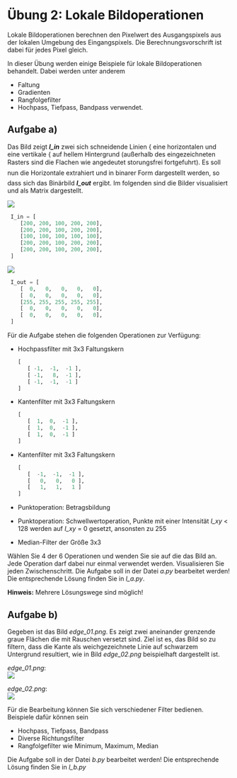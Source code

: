 # Übung 2:  Lokale Bildoperationen

Lokale Bildoperationen berechnen den Pixelwert des Ausgangspixels aus der lokalen Umgebung des Eingangspixels. Die 
Berechnungsvorschrift ist dabei für jedes Pixel gleich.

In dieser Übung werden einige Beispiele für lokale Bildoperationen behandelt. Dabei werden unter anderem
  - Faltung
  - Gradienten 
  - Rangfolgefilter
  - Hochpass, Tiefpass, Bandpass
verwendet.

## Aufgabe a)
Das Bild zeigt ***I_in*** zwei sich schneidende Linien { eine horizontalen und eine vertikale { auf hellem
Hintergrund (außerhalb des eingezeichneten Rasters sind die Flachen wie angedeutet storungsfrei
fortgefuhrt). Es soll nun die Horizontale extrahiert und in binarer Form dargestellt werden, so dass
sich das Binärbild ***I_out*** ergibt. Im folgenden sind 
die Bilder visualisiert und als Matrix dargestellt. 


![](./data/cross1.png) 
```python
 I_in = [
    [200, 200, 100, 200, 200],
    [200, 200, 100, 200, 200],
    [100, 100, 100, 100, 100],
    [200, 200, 100, 200, 200],
    [200, 200, 100, 200, 200],
 ]
```

![](./data/cross2.png)
```python
 I_out = [
    [  0,   0,   0,   0,   0],
    [  0,   0,   0,   0,   0],
    [255, 255, 255, 255, 255],
    [  0,   0,   0,   0,   0],
    [  0,   0,   0,   0,   0],
 ]
```

Für die Aufgabe stehen die folgenden Operationen zur Verfügung:

 - Hochpassfilter mit 3x3 Faltungskern
   
    ```python
    [
       [ -1,  -1,  -1 ],
       [ -1,   8,  -1 ],
       [ -1,  -1,  -1 ]
    ]
    ```
 - Kantenfilter mit 3x3 Faltungskern
   
    ```python
    [
       [  1,  0,  -1 ],
       [  1,  0,  -1 ],
       [  1,  0,  -1 ]
    ]
    ```
 - Kantenfilter mit 3x3 Faltungskern
   
    ```python
    [
       [  -1,  -1,  -1 ],
       [   0,   0,   0 ],
       [   1,   1,   1 ]
    ]
    ```
 - Punktoperation: Betragsbildung
 - Punktoperation: Schwellwertoperation, Punkte mit einer Intensität *I_xy* < 128 werden auf *I_xy* = 0 gesetzt, ansonsten zu 255
 - Median-Filter der Größe 3x3
    
Wählen Sie 4 der 6 Operationen und wenden Sie sie auf die das Bild an. Jede Operation darf dabei nur einmal verwendet werden.
Visualisieren Sie jeden Zwischenschritt.
Die Aufgabe soll in der Datei *a.py* bearbeitet werden! Die entsprechende Lösung finden Sie in *l_a.py*.

**Hinweis:** Mehrere Lösungswege sind möglich! 


## Aufgabe b)
Gegeben ist das Bild *edge_01.png*. Es zeigt zwei aneinander grenzende graue Flächen die mit Rauschen
versetzt sind. Ziel ist es, das Bild so zu filtern, dass die Kante als weichgezeichnete Linie auf
schwarzem Untergrund resultiert, wie in Bild *edge_02.png* beispielhaft dargestellt ist.

*edge_01.png*:  
![](./data/edge_01.png)

*edge_02.png*:  
![](./data/edge_02.png) 

Für die Bearbeitung können Sie sich verschiedener Filter bedienen. Beispiele dafür können sein
 - Hochpass, Tiefpass, Bandpass
 - Diverse Richtungsfilter
 - Rangfolgefilter wie Minimum, Maximum, Median

Die Aufgabe soll in der Datei *b.py* bearbeitet werden! Die entsprechende Lösung finden Sie in *l_b.py*
